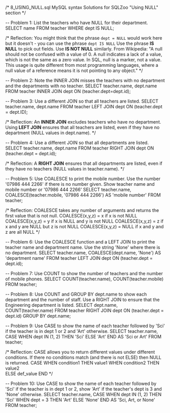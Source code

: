 /*
8_USING_NULL.sql
MySQL syntax
Solutions for SQLZoo "Using NULL" section 
*/

-- Problem 1: List the teachers who have NULL for their department.
SELECT name
FROM teacher
WHERE dept IS NULL;

/* Reflection:
You might think that the phrase `dept = NULL` would work here but it doesn't - you can use the phrase `dept IS NULL`
Use the phrase **IS NULL** to pick out fields. Use **IS NOT NULL** similarly.
From Wikipedia: 
  "A null should not be confused with a value of 0. A null indicates a lack of a value, which is not the same as a zero value.
  In SQL, null is a marker, not a value. 
  This usage is quite different from most programming languages, where a null value of a reference means it is not pointing to any object."
*/

-- Problem 2: Note the INNER JOIN misses the teachers with no department and the departments with no teacher.
SELECT teacher.name, dept.name
FROM teacher 
  INNER JOIN dept ON (teacher.dept=dept.id);

-- Problem 3: Use a different JOIN so that all teachers are listed.
SELECT teacher.name, dept.name
FROM teacher
  LEFT JOIN dept ON (teacher.dept = dept.ID);

/* Reflection:
An **INNER JOIN** excludes teachers who have no department.
Using **LEFT JOIN** ensures that all teachers are listed, even if they have no department (NULL values in dept.name).
*/

-- Problem 4: Use a different JOIN so that all departments are listed.
SELECT teacher.name, dept.name
FROM teacher
  RIGHT JOIN dept ON (teacher.dept = dept.id);

/* Reflection:
A **RIGHT JOIN** ensures that all departments are listed, even if they have no teachers (NULL values in teacher.name).
*/

-- Problem 5: Use COALESCE to print the mobile number. Use the number '07986 444 2266' if there is no number given. Show teacher name and mobile number or '07986 444 2266'
SELECT 
  teacher.name,
  COALESCE(teacher.mobile, '07986 444 2266') AS 'mobile number'
FROM teacher;

/* Reflection:
COALESCE takes any number of arguments and returns the first value that is not null.
  COALESCE(x,y,z) = x if x is not NULL
  COALESCE(x,y,z) = y if x is NULL and y is not NULL
  COALESCE(x,y,z) = z if x and y are NULL but z is not NULL
  COALESCE(x,y,z) = NULL if x and y and z are all NULL
*/

-- Problem 6: Use the COALESCE function and a LEFT JOIN to print the teacher name and department name. Use the string 'None' where there is no department.
SELECT 
  teacher.name, 
  COALESCE(dept.name, 'None') AS 'department name'
FROM teacher
  LEFT JOIN dept ON (teacher.dept = dept.id);

-- Problem 7: Use COUNT to show the number of teachers and the number of mobile phones.
SELECT 
  COUNT(teacher.name),
  COUNT(teacher.mobile)
FROM teacher;

-- Problem 8: Use COUNT and GROUP BY dept.name to show each department and the number of staff. Use a RIGHT JOIN to ensure that the Engineering department is listed.
SELECT
  dept.name,
  COUNT(teacher.name)
FROM teacher
  RIGHT JOIN dept ON (teacher.dept = dept.id)
GROUP BY dept.name;

-- Problem 9: Use CASE to show the name of each teacher followed by 'Sci' if the teacher is in dept 1 or 2 and 'Art' otherwise.
SELECT
  teacher.name,
  CASE
    WHEN dept IN (1, 2) THEN 'Sci'
    ELSE 'Art' 
  END AS 'Sci or Art'
FROM teacher;

/* Reflection:
CASE allows you to return different values under different conditions.
If there no conditions match (and there is not ELSE) then NULL is returned.
  CASE WHEN condition1 THEN value1 
       WHEN condition2 THEN value2  
       ELSE def_value 
  END 
*/

-- Problem 10: Use CASE to show the name of each teacher followed by 'Sci' if the teacher is in dept 1 or 2, show 'Art' if the teacher's dept is 3 and 'None' otherwise.
SELECT
  teacher.name,
  CASE
    WHEN dept IN (1, 2) THEN 'Sci'
    WHEN dept = 3 THEN 'Art'
    ELSE 'None'
  END AS 'Sci, Art, or None'
FROM teacher;
